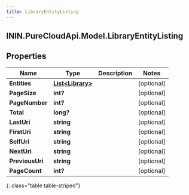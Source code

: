 ```yaml
---
title: LibraryEntityListing
---
```

## ININ.PureCloudApi.Model.LibraryEntityListing

## Properties

|Name | Type | Description | Notes|
|------------ | ------------- | ------------- | -------------|
| **Entities** | [**List&lt;Library&gt;**](Library.html) |  | [optional] |
| **PageSize** | **int?** |  | [optional] |
| **PageNumber** | **int?** |  | [optional] |
| **Total** | **long?** |  | [optional] |
| **LastUri** | **string** |  | [optional] |
| **FirstUri** | **string** |  | [optional] |
| **SelfUri** | **string** |  | [optional] |
| **NextUri** | **string** |  | [optional] |
| **PreviousUri** | **string** |  | [optional] |
| **PageCount** | **int?** |  | [optional] |
{: class="table table-striped"}


